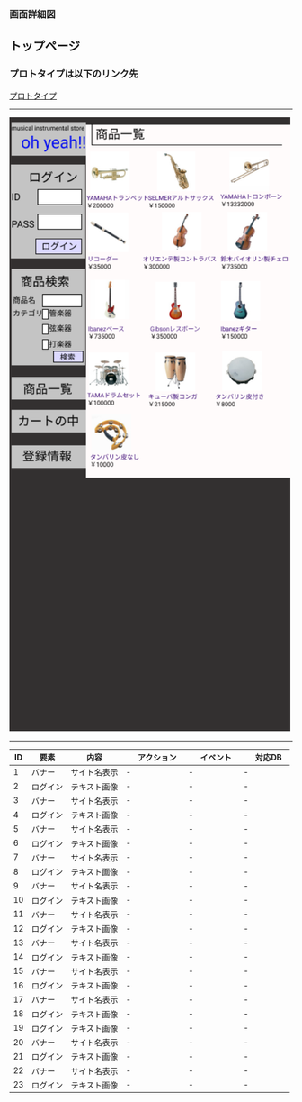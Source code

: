 ### 画面詳細図
## トップページ
### プロトタイプは以下のリンク先
[プロトタイプ](https://www.figma.com/file/EC6HJax9FH50cwnpwUmhDG/Untitled?node-id=1%3A2)
*****
<img src="../toppage.png" width="500">

*****

| ID | 要素 | 内容　|　アクション　|　イベント　|　対応DB　|
|----|------|------|-------------|-----------|---------|
|1   |バナー |サイト名表示|-       |-         |-         |
|2   |ログイン|テキスト画像|-       |-         |-         |
|3   |バナー |サイト名表示|-       |-         |-         |
|4   |ログイン|テキスト画像|-       |-         |-         |
|5   |バナー |サイト名表示|-       |-         |-         |
|6   |ログイン|テキスト画像|-       |-         |-         |
|7   |バナー |サイト名表示|-       |-         |-         |
|8   |ログイン|テキスト画像|-       |-         |-         |
|9   |バナー |サイト名表示|-       |-         |-         |
|10   |ログイン|テキスト画像|-       |-         |-         |
|11   |バナー |サイト名表示|-       |-         |-         |
|12   |ログイン|テキスト画像|-       |-         |-         |
|13   |バナー |サイト名表示|-       |-         |-         |
|14   |ログイン|テキスト画像|-       |-         |-         |
|15   |バナー |サイト名表示|-       |-         |-         |
|16   |ログイン|テキスト画像|-       |-         |-         |
|17   |バナー |サイト名表示|-       |-         |-         |
|18   |ログイン|テキスト画像|-       |-         |-         |
|19   |ログイン|テキスト画像|-       |-         |-         |
|20   |バナー |サイト名表示|-       |-         |-         |
|21   |ログイン|テキスト画像|-       |-         |-         |
|22   |バナー |サイト名表示|-       |-         |-         |
|23   |ログイン|テキスト画像|-       |-         |-         |
